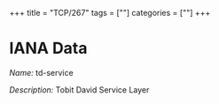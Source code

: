 +++
title = "TCP/267"
tags = [""]
categories = [""]
+++

# IANA Data

_Name:_ td-service

_Description:_ Tobit David Service Layer

